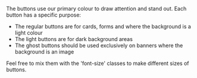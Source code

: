 The buttons use our primary colour to draw attention and stand out. Each button has a specific purpose:

- The regular buttons are for cards, forms and where the background is a light colour
- The light buttons are for dark background areas
- The ghost buttons should be used exclusively on banners where the background is an image

Feel free to mix them with the 'font-size' classes to make different sizes of buttons.
